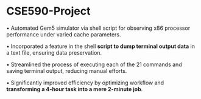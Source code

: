 # CSE590-Project

• Automated Gem5 simulator via shell script for observing x86 processor performance under varied cache parameters.

• Incorporated a feature in the shell **script to dump terminal output data** in a text file, ensuring data preservation.

• Streamlined the process of executing each of the 21 commands and saving terminal output, reducing manual efforts.

• Significantly improved efficiency by optimizing workflow and **transforming a 4-hour task into a mere 2-minute job**.
